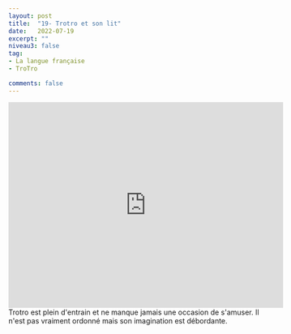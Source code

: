```yaml
---
layout: post
title:  "19- Trotro et son lit"
date:   2022-07-19
excerpt: ""
niveau3: false
tag:
- La langue française
- TroTro

comments: false
---
```

<center>
<img style="display: none;" src="/assets/img/thumbnails/trotro-19.jpg" alt="" width="1" height="1">
<iframe width="542px" height="406px" src="https://www.youtube.com/embed/1wJlHxcRK-A?rel=0&controls=1&showinfo=0&modestbranding=1&enablejsapi=1" allowfullscreen frameborder="0" ></iframe></center>
Trotro est plein d'entrain et ne manque jamais une occasion de s'amuser. Il n'est pas vraiment ordonné mais son imagination est débordante. 
